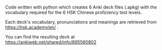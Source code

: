 Code written with python which creates 6 Anki deck files (.apkg) with the vocabulary required for the 6 HSK Chinese proficiency test levels.

Each deck's vocabulary, pronunciations and meanings are retrieved from https://hsk.academy/en/ .

You can find the resulting deck at https://ankiweb.net/shared/info/895560802
